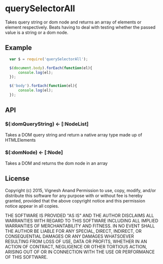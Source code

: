 # querySelectorAll

Takes query string or dom node and returns an array of elements or element respectively.
Beats having to deal with testing whether the passed value is a string or a dom node.

## Example

```js
  var $ = require('querySelectorAll');

  $(document.body).forEach(function(el){
      console.log(el);
  });

  $('body').forEach(function(el){
      console.log(el);
  });

```

## API

### $(:domQueryString) <- [:NodeList]
Takes a DOM query string and return a native array type made up of HTMLElements

### $(:domNode) <- [:Node]
Takes a DOM and returns the dom node in an array

## License
Copyright (c) 2015, Vignesh Anand
Permission to use, copy, modify, and/or distribute this software for any purpose
with or without fee is hereby granted, provided that the above copyright notice
and this permission notice appear in all copies.

THE SOFTWARE IS PROVIDED "AS IS" AND THE AUTHOR DISCLAIMS ALL WARRANTIES WITH
REGARD TO THIS SOFTWARE INCLUDING ALL IMPLIED WARRANTIES OF MERCHANTABILITY AND
FITNESS. IN NO EVENT SHALL THE AUTHOR BE LIABLE FOR ANY SPECIAL, DIRECT,
INDIRECT, OR CONSEQUENTIAL DAMAGES OR ANY DAMAGES WHATSOEVER RESULTING FROM LOSS
 OF USE, DATA OR PROFITS, WHETHER IN AN ACTION OF CONTRACT, NEGLIGENCE OR OTHER
TORTIOUS ACTION, ARISING OUT OF OR IN CONNECTION WITH THE USE OR PERFORMANCE OF
THIS SOFTWARE.
